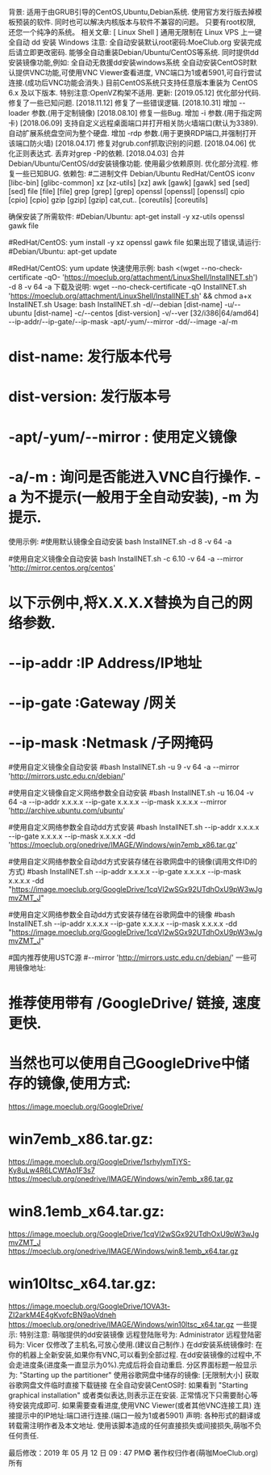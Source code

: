 背景:
适用于由GRUB引导的CentOS,Ubuntu,Debian系统.
使用官方发行版去掉模板预装的软件.
同时也可以解决内核版本与软件不兼容的问题。
只要有root权限,还您一个纯净的系统。
相关文章:
[ Linux Shell ] 通用无限制在 Linux VPS 上一键全自动 dd 安装 Windows
注意:
全自动安装默认root密码:MoeClub.org
安装完成后请立即更改密码.
能够全自动重装Debian/Ubuntu/CentOS等系统.
同时提供dd安装镜像功能,例如: 全自动无救援dd安装windows系统
全自动安装CentOS时默认提供VNC功能,可使用VNC Viewer查看进度,
VNC端口为1或者5901,可自行尝试连接.(成功后VNC功能会消失.)
目前CentOS系统只支持任意版本重装为 CentOS 6.x 及以下版本.
特别注意:OpenVZ构架不适用.
更新:
[2019.05.12]
优化部分代码.
修复了一些已知问题.
[2018.11.12]
修复了一些错误逻辑.
[2018.10.31]
增加 --loader 参数.(用于定制镜像)
[2018.08.10]
修复一些Bug.
增加 -i 参数.(用于指定网卡)
[2018.06.09]
支持自定义远程桌面端口并打开相关防火墙端口(默认为3389).
自动扩展系统盘空间为整个硬盘.
增加 -rdp 参数.(用于更换RDP端口,并强制打开该端口防火墙)
[2018.04.17]
修复对grub.conf抓取识别的问题.
[2018.04.06]
优化正则表达式.
丢弃对grep -P的依赖.
[2018.04.03]
合并Debian/Ubuntu/CentOS/dd安装镜像功能.
使用最少依赖原则.
优化部分流程.
修复一些已知BUG.
依赖包:
#二进制文件    Debian/Ubuntu    RedHat/CentOS
iconv         [libc-bin]       [glibc-common]
xz            [xz-utils]       [xz]
awk           [gawk]           [gawk]
sed           [sed]            [sed]
file          [file]           [file]
grep          [grep]           [grep]
openssl       [openssl]        [openssl]
cpio          [cpio]           [cpio]
gzip          [gzip]           [gzip]
cat,cut..     [coreutils]      [coreutils]

确保安装了所需软件:
#Debian/Ubuntu:
apt-get install -y xz-utils openssl gawk file

#RedHat/CentOS:
yum install -y xz openssl gawk file
如果出现了错误,请运行:
#Debian/Ubuntu:
apt-get update

#RedHat/CentOS:
yum update
快速使用示例:
bash <(wget --no-check-certificate -qO- 'https://moeclub.org/attachment/LinuxShell/InstallNET.sh') -d 8 -v 64 -a
下载及说明:
wget --no-check-certificate -qO InstallNET.sh 'https://moeclub.org/attachment/LinuxShell/InstallNET.sh' && chmod a+x InstallNET.sh
Usage:
        bash InstallNET.sh      -d/--debian [dist-name]
                                -u/--ubuntu [dist-name]
                                -c/--centos [dist-version]
                                -v/--ver [32/i386|64/amd64]
                                --ip-addr/--ip-gate/--ip-mask
                                -apt/-yum/--mirror
                                -dd/--image
                                -a/-m

# dist-name: 发行版本代号
# dist-version: 发行版本号
# -apt/-yum/--mirror : 使用定义镜像
# -a/-m : 询问是否能进入VNC自行操作. -a 为不提示(一般用于全自动安装), -m 为提示.
使用示例:
#使用默认镜像全自动安装
bash InstallNET.sh -d 8 -v 64 -a

#使用自定义镜像全自动安装
bash InstallNET.sh -c 6.10 -v 64 -a --mirror 'http://mirror.centos.org/centos'

# 以下示例中,将X.X.X.X替换为自己的网络参数.
# --ip-addr :IP Address/IP地址
# --ip-gate :Gateway   /网关
# --ip-mask :Netmask   /子网掩码

#使用自定义镜像全自动安装
#bash InstallNET.sh -u 9 -v 64 -a --mirror 'http://mirrors.ustc.edu.cn/debian/'

#使用自定义镜像自定义网络参数全自动安装
#bash InstallNET.sh -u 16.04 -v 64 -a --ip-addr x.x.x.x --ip-gate x.x.x.x --ip-mask x.x.x.x --mirror 'http://archive.ubuntu.com/ubuntu'

#使用自定义网络参数全自动dd方式安装
#bash InstallNET.sh --ip-addr x.x.x.x --ip-gate x.x.x.x --ip-mask x.x.x.x -dd 'https://moeclub.org/onedrive/IMAGE/Windows/win7emb_x86.tar.gz'

#使用自定义网络参数全自动dd方式安装存储在谷歌网盘中的镜像(调用文件ID的方式)
#bash InstallNET.sh --ip-addr x.x.x.x --ip-gate x.x.x.x --ip-mask x.x.x.x -dd "https://image.moeclub.org/GoogleDrive/1cqVl2wSGx92UTdhOxU9pW3wJgmvZMT_J"

#使用自定义网络参数全自动dd方式安装存储在谷歌网盘中的镜像
#bash InstallNET.sh --ip-addr x.x.x.x --ip-gate x.x.x.x --ip-mask x.x.x.x -dd "https://image.moeclub.org/GoogleDrive/1cqVl2wSGx92UTdhOxU9pW3wJgmvZMT_J"

#国内推荐使用USTC源
#--mirror 'http://mirrors.ustc.edu.cn/debian/'
一些可用镜像地址:

# 推荐使用带有 /GoogleDrive/ 链接, 速度更快.
# 当然也可以使用自己GoogleDrive中储存的镜像,使用方式:
  https://image.moeclub.org/GoogleDrive/

# win7emb_x86.tar.gz:
  https://image.moeclub.org/GoogleDrive/1srhylymTjYS-Ky8uLw4R6LCWfAo1F3s7 
  https://moeclub.org/onedrive/IMAGE/Windows/win7emb_x86.tar.gz

# win8.1emb_x64.tar.gz:
  https://image.moeclub.org/GoogleDrive/1cqVl2wSGx92UTdhOxU9pW3wJgmvZMT_J
  https://moeclub.org/onedrive/IMAGE/Windows/win8.1emb_x64.tar.gz

# win10ltsc_x64.tar.gz:
  https://image.moeclub.org/GoogleDrive/1OVA3t-ZI2arkM4E4gKvofcBN9aoVdneh
  https://moeclub.org/onedrive/IMAGE/Windows/win10ltsc_x64.tar.gz
一些提示:
特别注意:
萌咖提供的dd安装镜像
远程登陆账号为: Administrator
远程登陆密码为: Vicer
仅修改了主机名,可放心使用.(建议自己制作.)
在dd安装系统镜像时:
在你的机器上全新安装,如果你有VNC,可以看到全部过程. 在dd安装镜像的过程中,不会走进度条(进度条一直显示为0%).完成后将会自动重启.
分区界面标题一般显示为: "Starting up the partitioner"
使用谷歌网盘中储存的镜像: [无限制大小] 获取谷歌网盘文件临时直接下载链接
在全自动安装CentOS时:
如果看到 "Starting graphical installation" 或者类似表达,则表示正在安装.
正常情况下只需要耐心等待安装完成即可.
如果需要查看进度,使用VNC Viewer(或者其他VNC连接工具)
连接提示中的IP地址:端口进行连接.(端口一般为1或者5901)
声明:
各种形式的翻译或转载需注明作者及本文地址.
使用该脚本造成的任何直接损失或间接损失,萌咖不负任何责任.

 最后修改：2019 年 05 月 12 日 09 : 47 PM© 著作权归作者(萌咖MoeClub.org)所有
